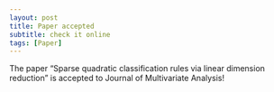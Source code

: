 ```yaml
---
layout: post
title: Paper accepted
subtitle: check it online
tags: [Paper]
---
```


The paper “Sparse quadratic classification rules via linear dimension reduction” is accepted to Journal of Multivariate Analysis!
